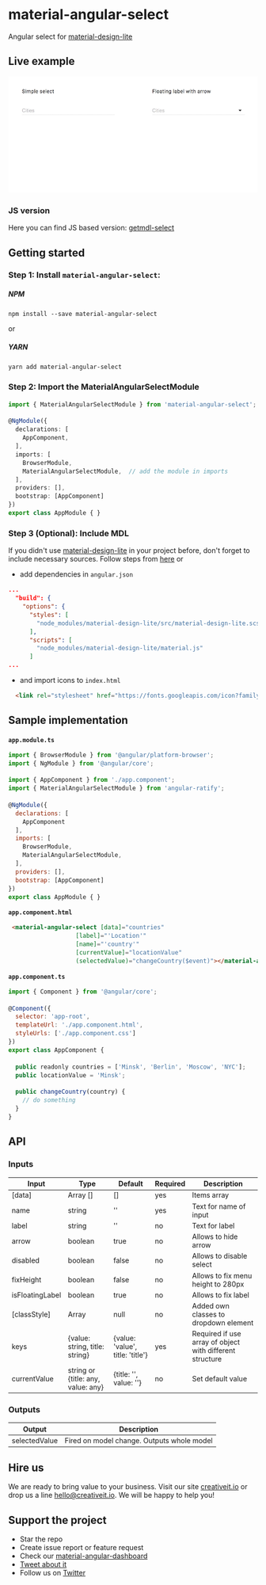 # material-angular-select
Angular select for [material-design-lite](https://github.com/google/material-design-lite)

## Live example

![Live example](https://raw.githubusercontent.com/CreativeIT/material-angular-select/master/src/assets/life_example.gif)

### JS version
Here you can find JS based version: [getmdl-select](https://github.com/CreativeIT/getmdl-select) 

## Getting started
### Step 1: Install `material-angular-select`:
##### NPM
```shell
npm install --save material-angular-select
```
or
##### YARN
```shell
yarn add material-angular-select
```
### Step 2: Import the MaterialAngularSelectModule
```typescript
import { MaterialAngularSelectModule } from 'material-angular-select';

@NgModule({
  declarations: [
    AppComponent,
  ],
  imports: [
    BrowserModule,
    MaterialAngularSelectModule,  // add the module in imports
  ],
  providers: [],
  bootstrap: [AppComponent]
})
export class AppModule { }
```

### Step 3 (Optional): Include MDL
If you didn't use [material-design-lite](https://github.com/google/material-design-lite) in your project before, don't forget to include necessary sources.
Follow steps from [here](https://getmdl.io/started/index.html)
or
- add dependencies in `angular.json`
```json
...
  "build": {
    "options": {
      "styles": [
        "node_modules/material-design-lite/src/material-design-lite.scss"
      ],
      "scripts": [
        "node_modules/material-design-lite/material.js"
      ]
...
```
- and import icons to `index.html`
```html
  <link rel="stylesheet" href="https://fonts.googleapis.com/icon?family=Material+Icons">
```


## Sample implementation

**```app.module.ts```**

```javascript
import { BrowserModule } from '@angular/platform-browser';
import { NgModule } from '@angular/core';

import { AppComponent } from './app.component';
import { MaterialAngularSelectModule } from 'angular-ratify';

@NgModule({
  declarations: [
    AppComponent
  ],
  imports: [
    BrowserModule,
    MaterialAngularSelectModule,
  ],
  providers: [],
  bootstrap: [AppComponent]
})
export class AppModule { }

```

**```app.component.html```**

```html
 <material-angular-select [data]="countries"
                   [label]="'Location'"
                   [name]="'country'"
                   [currentValue]="locationValue"
                   (selectedValue)="changeCountry($event)"></material-angular-select>
```

**```app.component.ts```**

```javascript
import { Component } from '@angular/core';

@Component({
  selector: 'app-root',
  templateUrl: './app.component.html',
  styleUrls: ['./app.component.css']
})
export class AppComponent {

  public readonly countries = ['Minsk', 'Berlin', 'Moscow', 'NYC'];
  public locationValue = 'Minsk';
  
  public changeCountry(country) {
    // do something
  }
}

```

## API

### Inputs
| Input  | Type | Default | Required | Description |
| ------------- | ------------- | ------------- | ------------- | ------------- |
| [data] | Array<any>	[] | [] |	yes |	Items array |
| name | string | '' | yes | Text for name of input |
| label | string | '' | no | Text for label |
| arrow | boolean | true | no | Allows to hide arrow |
| disabled | boolean | false | no | Allows to disable select |
| fixHeight | boolean | false | no | Allows to fix menu height to 280px |
| isFloatingLabel | boolean | true | no | Allows to fix label |
| [classStyle] | Array<string> | null | no | Added own classes to dropdown element  |
| keys | {value: string, title: string} | {value: 'value', title: 'title'} | yes | Required if use array of object with different structure |
| currentValue | string or {title: any, value: any} | {title: '', value: ''} | no | Set default value |

### Outputs
| Output | Description |
| ------ | ------ |
| selectedValue | Fired on model change. Outputs whole model |



## Hire us
We are ready to bring value to your business. Visit our site [creativeit.io](http://creativeit.io/) or drop us a line <hello@creativeit.io>. We will be happy to help you!

## Support the project
* Star the repo
* Create issue report or feature request
* Check our [material-angular-dashboard](https://github.com/CreativeIT/material-angular-dashboard)
* [Tweet about it](https://twitter.com/CreativeITeam)
* Follow us on [Twitter](https://twitter.com/CreativeITeam)

